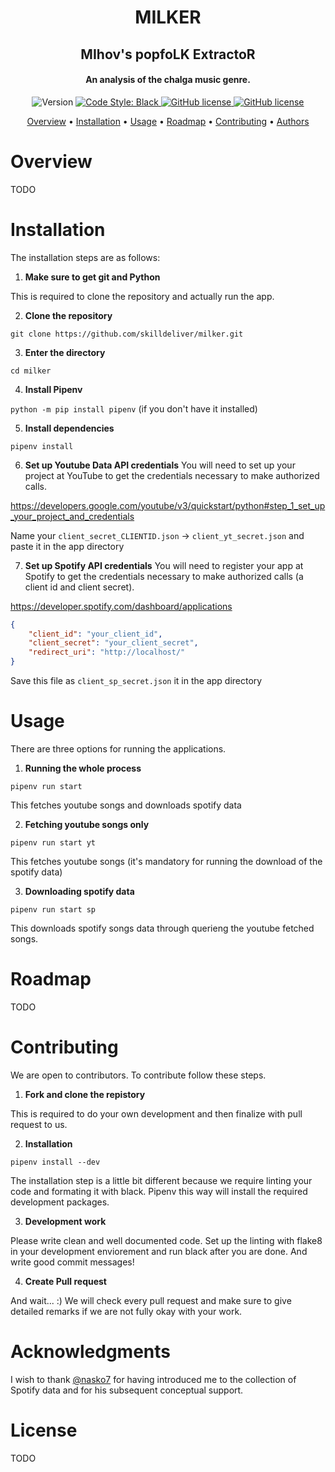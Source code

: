 <h1 align="center">
MILKER
</h1>
<h2 align="center">
MIhov's popfoLK ExtractoR
</h2>
<h4 align="center">An analysis of the chalga music genre.</h4>



<div align="center">
	<a>
	    <img src="https://img.shields.io/github/v/tag/skilldeliver/milker" alt="Version">
	</a>
	<a href="https://github.com/ambv/black">
	    <img src="https://img.shields.io/badge/code%20style-black-000000.svg" alt="Code Style: Black">
	</a>
	<a href="https://github.com/skilldeliver/milker/blob/master/LICENSE">
	    <img src="https://img.shields.io/github/license/Naereen/StrapDown.js.svg" alt="GitHub license">
	</a>
	<a href="https://img.shields.io/badge/PRs-welcome-brightgreen.svg?style=flat-square">
	    <img src="https://img.shields.io/badge/PRs-welcome-brightgreen.svg?style=flat-square" alt="GitHub license">
	</a>
</div>

<p align="center">
  <a href="#overview">Overview</a>
  •
  <a href="#installation">Installation</a>
  •
  <a href="#usage">Usage</a>
  •
  <a href="#roadmapp">Roadmap</a>
  •
  <a href="#contributing">Contributing</a>
  •
  <a href="#authors-and-acknowledgment">Authors</a>
</p>

# Overview
TODO

# Installation
The installation steps are as follows:

1. **Make sure to get git and Python**

This is required to clone the repository and actually run the app.

2. **Clone the repository**

`git clone https://github.com/skilldeliver/milker.git`

3. **Enter the directory**

`cd milker`

4. **Install Pipenv**

`python -m pip install pipenv` (if you don't have it installed)

5. **Install dependencies**

`pipenv install`

6. **Set up Youtube Data API credentials**
You will need to set up your project at YouTube to get the credentials necessary to make authorized calls.

https://developers.google.com/youtube/v3/quickstart/python#step_1_set_up_your_project_and_credentials

Name your `client_secret_CLIENTID.json` -> `client_yt_secret.json` and paste it in the app directory 

7. **Set up Spotify API credentials**
You will need to register your app at Spotify to get the credentials necessary to make authorized calls (a client id and client secret).

https://developer.spotify.com/dashboard/applications

```json
{
	"client_id": "your_client_id",
	"client_secret": "your_client_secret",
	"redirect_uri": "http://localhost/"
}
```

Save this file as `client_sp_secret.json` it in the app directory 


# Usage
There are three options for running the applications.

1. **Running the whole process**

 `pipenv run start`

This fetches youtube songs and downloads spotify data

2. **Fetching youtube songs only**

 `pipenv run start yt`

This fetches youtube songs (it's mandatory for running the download of the spotify data)

3. **Downloading spotify data**

 `pipenv run start sp`

This downloads spotify songs data through querieng the youtube fetched songs. 

# Roadmap
TODO

# Contributing
We are open to contributors. To contribute follow these steps.

1. **Fork and clone the repistory**

This is required to do your own development and then finalize with pull request to us.

2. **Installation**

`pipenv install --dev` 

The installation step is a little bit different because we require linting your code 
and formating it with black. Pipenv this way will install the required development packages.

3. **Development work**

Please write clean and well documented code. Set up the linting with flake8 in your
development enviorement and run black after you are done. 
And write good commit messages! 

4. **Create Pull request**

And wait... :) We will check every pull request and make sure to give detailed remarks
if we are not fully okay with your work.

# Acknowledgments
I wish to thank [@nasko7](https://github.com/nasko7) for having introduced me to the collection of Spotify data and for his subsequent conceptual support.
# License
TODO	
